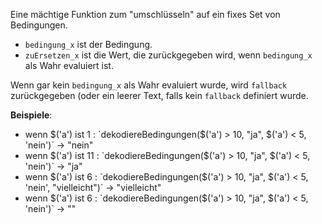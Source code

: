 Eine mächtige Funktion zum "umschlüsseln" auf ein fixes Set von Bedingungen.

- `bedingung_x` ist der Bedingung.
- `zuErsetzen_x` ist die Wert, die zurückgegeben wird, wenn `bedingung_x` als Wahr evaluiert ist.

Wenn gar kein `bedingung_x` als Wahr evaluiert wurde, wird `fallback` zurückgegeben (oder ein leerer Text,
falls kein `fallback` definiert wurde.

**Beispiele**:

- wenn $('a') ist 1  : `dekodiereBedingungen($('a') > 10, "ja", $('a') < 5, 'nein')` &#8594; "nein"
- wenn $('a') ist 11 : `dekodiereBedingungen($('a') > 10, "ja", $('a') < 5, 'nein')` &#8594; "ja"
- wenn $('a') ist 6  : `dekodiereBedingungen($('a') > 10, "ja", $('a') < 5, 'nein', "vielleicht")` &#8594; "vielleicht"
- wenn $('a') ist 6  : `dekodiereBedingungen($('a') > 10, "ja", $('a') < 5, 'nein')` &#8594; ""